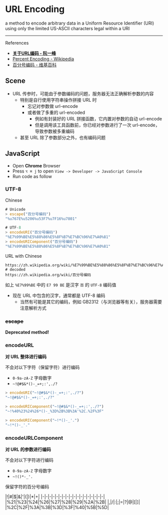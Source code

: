 # URL Encoding

a method to encode arbitrary data in a Uniform Resource Identifier (URI) using only the limited US-ASCII characters legal within a URI

---

References

- **[关于URL编码 - 阮一峰](http://www.ruanyifeng.com/blog/2010/02/url_encoding.html)**
- [Percent Encoding - Wikipedia](https://en.wikipedia.org/wiki/Percent-encoding)
- [百分号编码 - 维基百科](https://zh.wikipedia.org/wiki/%E7%99%BE%E5%88%86%E5%8F%B7%E7%BC%96%E7%A0%81)

## Scene

- URL 传参时，可能由于参数编码的问题，服务器无法正确解析参数的内容
    - 特别是自行使用字符串操作拼接 URL 时
        - 忘记对参数做 url-encode
        - 或者做了多重的 url-encoded
            - 例如有封装好的 URL 拼接函数，它内置对参数的自动 url-encode
            - 但是调用该工具函数前，你已经对参数进行了一次 url-encode，导致参数被多重编码
    - 甚至 URL 除了参数部分之外，也有编码问题

## JavaScript

- Open **Chrome** Browser
- Press `⌥ ⌘ j` to open `View -> Developer -> JavaScript Console`
- Run code as follow

### UTF-8

Chinese

```javascript
# Unicode
> escape("百分号编码")
"%u767E%u5206%u53F7%u7F16%u7801"

# UTF-8
> encodeURI("百分号编码")
"%E7%99%BE%E5%88%86%E5%8F%B7%E7%BC%96%E7%A0%81"
> encodeURIComponent("百分号编码")
"%E7%99%BE%E5%88%86%E5%8F%B7%E7%BC%96%E7%A0%81"
```

URL with Chinese

```url
https://zh.wikipedia.org/wiki/%E7%99%BE%E5%88%86%E5%8F%B7%E7%BC%96%E7%A0%81
# decoded
https://zh.wikipedia.org/wiki/百分号编码
```

如上 `%E7%99%BE` 中的 `E7 99 BE` 是汉字 `百` 的 `UTF-8` 编码值

- 现在 URL 中包含的汉字，通常都是 UTF-8 编码
    - 当然有可能是其它的编码，例如 GB2312（与浏览器等有关），服务器需要注意解析方式

### ~~escape~~

**Deprecated method!**

### encodeURL

**对 URL 整体进行编码**

不会对以下字符（保留字符）进行编码

- `0-9a-zA-Z` 字母数字
- `~!@#$&*()-_=+;:',./?`

```javascript
> encodeURI("~!@#$&*()-_=+;:',./?")
"~!@#$&*()-_=+;:',./?"

> encodeURIComponent("~!@#$&*()-_=+;:',./?")
"~!%40%23%24%26*()-_%3D%2B%3B%3A'%2C.%2F%3F"

> encodeURIComponent("~!*()-_'.")
"~!*()-_'."
```

### encodeURLComponent

**对 URL 的参数进行编码**

不会对以下字符进行编码

- `0-9a-zA-Z` 字母数字
- `~!()*-_'.`

保留字符的百分号编码

|!|#|$|&|'|(|)|*|+|
|-|-|-|-|-|-|-|-|-|-|-|-|-|-|-|-|-|-|
|%21|%23|%24|%26|%27|%28|%29|%2A|%2B|
|,|/|:|;|=|?|@|[|]|
|%2C|%2F|%3A|%3B|%3D|%3F|%40|%5B|%5D|
